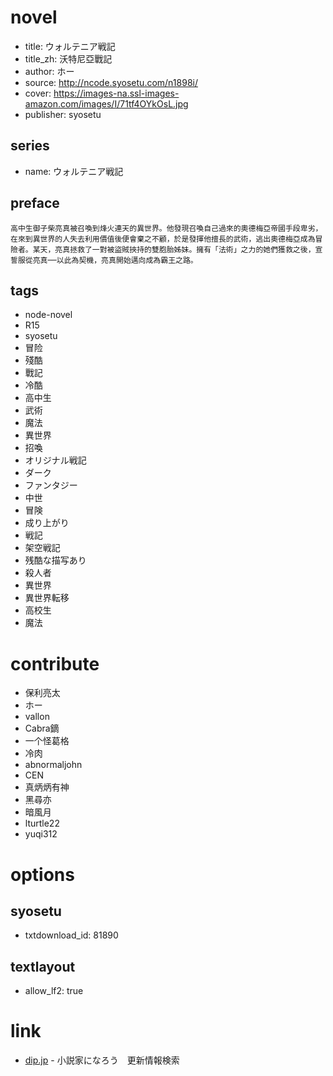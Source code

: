 # novel

- title: ウォルテニア戦記
- title_zh: 沃特尼亞戰記
- author: ホー
- source: http://ncode.syosetu.com/n1898i/
- cover: https://images-na.ssl-images-amazon.com/images/I/71tf4OYkOsL.jpg
- publisher: syosetu

## series

- name: ウォルテニア戦記

## preface

```
高中生御子柴亮真被召喚到烽火連天的異世界。他發現召喚自己過來的奧德梅亞帝國手段卑劣，在來到異世界的人失去利用價值後便會棄之不顧，於是發揮他擅長的武術，逃出奧德梅亞成為冒險者。某天，亮真拯救了一對被盜賊挾持的雙胞胎姊妹。擁有「法術」之力的她們獲救之後，宣誓服從亮真──以此為契機，亮真開始邁向成為霸王之路。
```

## tags

- node-novel
- R15
- syosetu
- 冒险
- 殘酷
- 戰記
- 冷酷
- 高中生
- 武術
- 魔法
- 異世界
- 招喚
- オリジナル戦記
- ダーク
- ファンタジー
- 中世
- 冒険
- 成り上がり
- 戦記
- 架空戦記
- 残酷な描写あり
- 殺人者
- 異世界
- 異世界転移
- 高校生
- 魔法

# contribute

- 保利亮太
- ホー
- vallon
- Cabra鏑
- 一个怪葛格
- 冷肉
- abnormaljohn
- CEN
- 真炳炳有神
- 黑尋亦
- 暗風月
- lturtle22
- yuqi312

# options

## syosetu

- txtdownload_id: 81890

## textlayout

- allow_lf2: true

# link

- [dip.jp](https://narou.dip.jp/search.php?text=n1898i&novel=all&genre=all&new_genre=all&length=0&down=0&up=100) - 小説家になろう　更新情報検索


